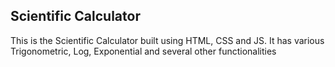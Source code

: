 ## Scientific Calculator
This is the Scientific Calculator built using HTML, CSS and JS. It has various Trigonometric, Log, Exponential and several other functionalities
